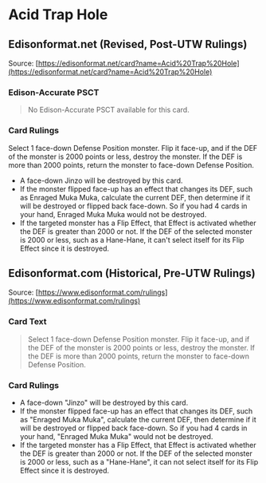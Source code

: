 # Acid Trap Hole

## Edisonformat.net (Revised, Post-UTW Rulings)

Source: [https://edisonformat.net/card?name=Acid%20Trap%20Hole](https://edisonformat.net/card?name=Acid%20Trap%20Hole)

### Edison-Accurate PSCT

> No Edison-Accurate PSCT available for this card.

### Card Rulings

Select 1 face-down Defense Position monster. Flip it face-up, and if the DEF of the monster is 2000 points or less, destroy the monster. If the DEF is more than 2000 points, return the monster to face-down Defense Position.
*   A face-down Jinzo will be destroyed by this card.
*   If the monster flipped face-up has an effect that changes its DEF, such as Enraged Muka Muka, calculate the current DEF, then determine if it will be destroyed or flipped back face-down. So if you had 4 cards in your hand, Enraged Muka Muka would not be destroyed.
*   If the targeted monster has a Flip Effect, that Effect is activated whether the DEF is greater than 2000 or not. If the DEF of the selected monster is 2000 or less, such as a Hane-Hane, it can't select itself for its Flip Effect since it is destroyed.


## Edisonformat.com (Historical, Pre-UTW Rulings)

Source: [https://www.edisonformat.com/rulings](https://www.edisonformat.com/rulings)

### Card Text

> Select 1 face-down Defense Position monster. Flip it face-up, and if the DEF of the monster is 2000 points or less, destroy the monster. If the DEF is more than 2000 points, return the monster to face-down Defense Position.

### Card Rulings

*   A face-down "Jinzo" will be destroyed by this card.
*   If the monster flipped face-up has an effect that changes its DEF, such as "Enraged Muka Muka", calculate the current DEF, then determine if it will be destroyed or flipped back face-down. So if you had 4 cards in your hand, "Enraged Muka Muka" would not be destroyed.
*   If the targeted monster has a Flip Effect, that Effect is activated whether the DEF is greater than 2000 or not. If the DEF of the selected monster is 2000 or less, such as a "Hane-Hane", it can not select itself for its Flip Effect since it is destroyed.


